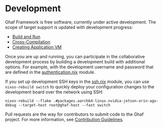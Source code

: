 <!--
    Copyright 2022-2023 TII (SSRC) and the Ghaf contributors
    SPDX-License-Identifier: CC-BY-SA-4.0
-->

# Development

Ghaf Framework is free software, currently under active development. The scope of target support is updated with development progress:

- [Build and Run](./build_and_run.md)
- [Cross-Compilation](./cross_compilation.md)
- [Creating Application VM](./creating_appvm.md)

Once you are up and running, you can participate in the collaborative development process by building a development build with additional options. For example, with the development username and password that are defined in the [authentication.nix](https://github.com/tiiuae/ghaf/blob/main/modules/development/authentication.nix#L4-L5) module.

If you set up development SSH keys in the [ssh.nix](https://github.com/tiiuae/ghaf/blob/main/modules/development/ssh.nix#L4) module, you can use `nixos-rebuild switch` to quickly deploy your configuration changes to the development board over the network using SSH:

    nixos-rebuild --flake .#packages.aarch64-linux.nvidia-jetson-orin-agx-debug --target-host root@ghaf-host --fast switch

Pull requests are the way for contributors to submit code to the Ghaf project. For more information, see [Contribution Guidelines](../appendices/contributing_general.md).


